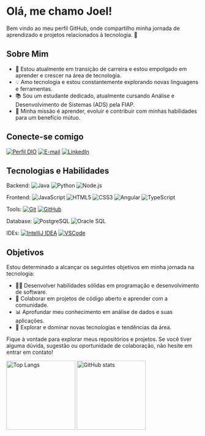 # Olá, me chamo Joel! 
Bem vindo ao meu perfil GitHub, onde compartilho minha jornada de aprendizado e projetos relacionados à tecnologia. 👋

## Sobre Mim

- 🌱 Estou atualmente em transição de carreira e estou empolgado em aprender e crescer na área de tecnologia.
- 💡 Amo tecnologia e estou constantemente explorando novas linguagens e ferramentas.
- 📚 Sou um estudante dedicado, atualmente cursando Análise e Desenvolvimento de Sistemas (ADS) pela FIAP.
- 🚀 Minha missão é aprender, evoluir e contribuir com minhas habilidades para um benefício mútuo.

## Conecte-se comigo
[![Perfil DIO](https://img.shields.io/badge/-Meu%20Perfil%20na%20DIO-30A3DC?style=for-the-badge)](https://web.dio.me/users/joelsousa21/)
[![E-mail](https://img.shields.io/badge/-Email-000?style=for-the-badge&logo=microsoft-outlook&logoColor=E94D5F)](mailto:joelsousa21@outlook.com)
[![LinkedIn](https://img.shields.io/badge/-LinkedIn-000?style=for-the-badge&logo=linkedin&logoColor=30A3DC)](https://www.linkedin.com/in/joelsousa21/)
<!--
## Habilidades
![HTML5](https://img.shields.io/badge/HTML-000?style=for-the-badge&logo=html5&logoColor=30A3DC)
![CSS3](https://img.shields.io/badge/CSS3-000?style=for-the-badge&logo=css3&logoColor=E94D5F)
![JavaScript](https://img.shields.io/badge/JavaScript-000?style=for-the-badge&logo=javascript&logoColor=30A3DC)
[![Git](https://img.shields.io/badge/Git-000?style=for-the-badge&logo=git&logoColor=E94D5F)](https://git-scm.com/doc) 
[![GitHub](https://img.shields.io/badge/GitHub-000?style=for-the-badge&logo=github&logoColor=30A3DC)](https://docs.github.com/)
-->

## Tecnologias e Habilidades

Backend: ![Java](https://img.shields.io/badge/Java-000?style=for-the-badge&logo=java&logoColor=E94D5F) ![Python](https://img.shields.io/badge/Python-000?style=for-the-badge&logo=python&logoColor=E94D5F) ![Node.js](https://img.shields.io/badge/Node.js-000?style=for-the-badge&logo=node.js&logoColor=30A3DC)



Frontend: ![JavaScript](https://img.shields.io/badge/JavaScript-000?style=for-the-badge&logo=javascript&logoColor=30A3DC) ![HTML5](https://img.shields.io/badge/HTML-000?style=for-the-badge&logo=html5&logoColor=30A3DC) ![CSS3](https://img.shields.io/badge/CSS3-000?style=for-the-badge&logo=css3&logoColor=E94D5F) ![Angular](https://img.shields.io/badge/Angular-000?style=for-the-badge&logo=angular&logoColor=30A3DC) ![TypeScript](https://img.shields.io/badge/TypeScript-000?style=for-the-badge&logo=typescript&logoColor=E94D5F)


Tools: [![Git](https://img.shields.io/badge/Git-000?style=for-the-badge&logo=git&logoColor=E94D5F)](https://git-scm.com/doc) [![GitHub](https://img.shields.io/badge/GitHub-000?style=for-the-badge&logo=github&logoColor=30A3DC)](https://docs.github.com/)


Database: ![PostgreSQL](https://img.shields.io/badge/PostgreSQL-000?style=for-the-badge&logo=postgresql&logoColor=30A3DC) ![Oracle SQL](https://img.shields.io/badge/Oracle_SQL-000?style=for-the-badge&logo=oracle&logoColor=E94D5F)


IDEs: [![IntelliJ IDEA](https://img.shields.io/badge/IntelliJ_IDEA-000?style=for-the-badge&logo=intellij-idea&logoColor=30A3DC)](https://www.jetbrains.com/idea/) [![VSCode](https://img.shields.io/badge/VS_Code-000?style=for-the-badge&logo=visual-studio-code&logoColor=E94D5F)](https://code.visualstudio.com/)










<!--
- 🖥️ Aprendendo Java, Python, JavaScript e outras linguagens de programação.
- 🗃️ Explorando bancos de dados, especialmente PostgreSQL.
- 🌐 Interessado em desenvolvimento web, análise de dados e automação.
-->

## Objetivos

Estou determinado a alcançar os seguintes objetivos em minha jornada na tecnologia:

- 👨‍💻 Desenvolver habilidades sólidas em programação e desenvolvimento de software.
- 🤝 Colaborar em projetos de código aberto e aprender com a comunidade.
- 📊 Aprofundar meu conhecimento em análise de dados e suas aplicações.
- 🌱 Explorar e dominar novas tecnologias e tendências da área.

Fique à vontade para explorar meus repositórios e projetos. Se você tiver alguma dúvida, sugestão ou oportunidade de colaboração, não hesite em entrar em contato!

<!--
**joelsousa21/joelsousa21** is a ✨ _special_ ✨ repository because its `README.md` (this file) appears on your GitHub profile.

Here are some ideas to get you started:

- 🔭 I’m currently working on ...
- 🌱 I’m currently learning ...
- 👯 I’m looking to collaborate on ...
- 🤔 I’m looking for help with ...
- 💬 Ask me about ...
- 📫 How to reach me: ...
- 😄 Pronouns: ...
- ⚡ Fun fact: ...
-->


<div align="left">
<img loading="lazy" height="180em" src="https://github-readme-stats.vercel.app/api/top-langs/?username=joelsousa21&layout=compact&langs_count=7&theme=dracula" alt="Top Langs" />
<img loading="lazy" height="180em" src="https://github-readme-stats.vercel.app/api?username=joelsousa21&show_icons=true&theme=dracula" alt="GitHub stats" />
</div>

